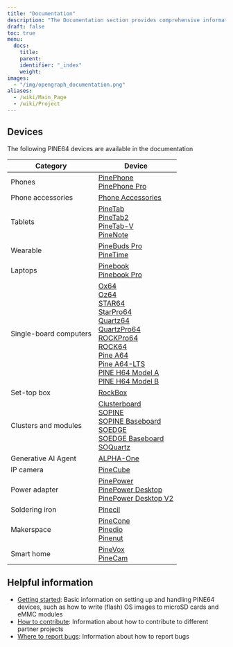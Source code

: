 ```yaml
---
title: "Documentation"
description: "The Documentation section provides comprehensive information and guidance for various PINE64 devices."
draft: false
toc: true
menu:
  docs:
    title:
    parent:
    identifier: "_index"
    weight:
images:
  - "/img/opengraph_documentation.png"
aliases:
  - /wiki/Main_Page
  - /wiki/Project
---
```


## Devices

The following PINE64 devices are available in the documentation

| Category | Device |
| --- | --- |
| Phones | [PinePhone](PinePhone)<br> [PinePhone Pro](PinePhone_Pro) |
| Phone accessories | [Phone Accessories](Phone_Accessories) |
| Tablets | [PineTab](PineTab)<br> [PineTab2](PineTab2)<br> [PineTab-V](PineTab-V)<br> [PineNote](PineNote) |
| Wearable | [PineBuds Pro](PineBuds_Pro)<br> [PineTime](PineTime) |
| Laptops | [Pinebook](Pinebook)<br> [Pinebook Pro](Pinebook_Pro) |
| Single-board computers | [Ox64](Ox64)<br> [Oz64](Oz64)<br> [STAR64](STAR64)<br> [StarPro64](StarPro64)<br> [Quartz64](Quartz64)<br> [QuartzPro64](QuartzPro64)<br> [ROCKPro64](ROCKPro64)<br> [ROCK64](ROCK64)<br> [Pine A64](Pine_A64)<br> [Pine A64-LTS](Pine_A64-LTS)<br> [PINE H64 Model A](PINE_H64_Model_A)<br> [PINE H64 Model B](PINE_H64_Model_B) |
| Set-top box | [RockBox](RockBox) |
| Clusters and modules | [Clusterboard](Clusterboard)<br> [SOPINE](SOPINE)<br> [SOPINE Baseboard](SOPINE_Baseboard)<br> [SOEDGE](SOEDGE)<br> [SOEDGE Baseboard](SOEDGE_Baseboard)<br> [SOQuartz](SOQuartz) |
| Generative AI Agent | [ALPHA-One](ALPHA-One) |
| IP camera | [PineCube](PineCube) |
| Power adapter | [PinePower](PinePower/Versions/PinePower)<br>[PinePower Desktop](PinePower/Versions/PinePower_Desktop)<br>[PinePower Desktop V2](PinePower/Versions/PinePower_Desktop_V2) |
| Soldering iron | [Pinecil](Pinecil) |
| Makerspace | [PineCone](PineCone)<br> [Pinedio](Pinedio)<br>[Pinenut](Pinenut) |
| Smart home | [PineVox](PineVox)<br> [PineCam](PineCam) |

## Helpful information

* [Getting started](Introduction/Getting_started): Basic information on setting up and handling PINE64 devices, such as how to write (flash) OS images to microSD cards and eMMC modules
* [How to contribute](Introduction/How_to_contribute): Information about how to contribute to different partner projects
* [Where to report bugs](Introduction/Where_to_report_bugs): Information about how to report bugs
